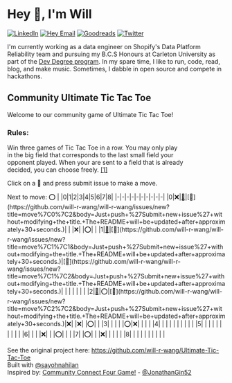 # Hey 👋, I'm Will

<!-- --- Social Icons --- -->
[![LinkedIn](https://img.shields.io/badge/LinkedIn-blue?style=flat&logo=Linkedin&logoColor=white&link=https://www.linkedin.com/in/will-r-wang/)](https://www.linkedin.com/in/will-r-wang/) 
[![Hey Email](https://img.shields.io/badge/Hey-5522fa?style=flat&logo=Hey&logoColor=white&link=mailto:william.wang@hey.com)](mailto:william.wang@hey.com) 
[![Goodreads](https://img.shields.io/badge/Goodreads-9e7000?style=flat&logo=Goodreads&logoColor=white&link=http://goodreads.com/willrwang)](http://goodreads.com/willrwang)
[![Twitter](https://img.shields.io/badge/Twitter-00acee?style=flat&logo=Twitter&logoColor=white&link=https://twitter.com/willrwang)](https://twitter.com/willrwang) 

<!-- --- About Me --- -->	
I'm currently working as a data engineer on Shopify's Data Platform Reliability team and pursuing my B.C.S Honours at Carleton University as part of the <a title='Dev Degree' target="_blank" rel="noopener" href="https://devdegree.ca/">Dev Degree program</a>. In my spare time, I like to run, code, read, blog, and make music. Sometimes, I dabble in open source and compete in hackathons.  

## Community Ultimate Tic Tac Toe
Welcome to our community game of Ultimate Tic Tac Toe!  

### Rules:
Win three games of Tic Tac Toe in a row. You may only play  
in the big field that corresponds to the last small field your  
opponent played. When your are sent to a field that is already  
decided, you can choose freely. [[1]](https://bejofo.net/ttt)  

Click on a 👾 and press submit issue to make a move.  


Next to move: ⭕️
| |0|1|2|3|4|5|6|7|8|
|-|-|-|-|-|-|-|-|-|-|
|0|❌|[👾](https://github.com/will-r-wang/will-r-wang/issues/new?title=move%7C0%7C1&body=Just+push+%27Submit+new+issue%27+without+modifying+the+title.+The+README+will+be+updated+after+approximately+30+seconds.)|[👾](https://github.com/will-r-wang/will-r-wang/issues/new?title=move%7C0%7C2&body=Just+push+%27Submit+new+issue%27+without+modifying+the+title.+The+README+will+be+updated+after+approximately+30+seconds.)| | |❌| |⭕️| |
|1|[👾](https://github.com/will-r-wang/will-r-wang/issues/new?title=move%7C1%7C0&body=Just+push+%27Submit+new+issue%27+without+modifying+the+title.+The+README+will+be+updated+after+approximately+30+seconds.)|[👾](https://github.com/will-r-wang/will-r-wang/issues/new?title=move%7C1%7C1&body=Just+push+%27Submit+new+issue%27+without+modifying+the+title.+The+README+will+be+updated+after+approximately+30+seconds.)|[👾](https://github.com/will-r-wang/will-r-wang/issues/new?title=move%7C1%7C2&body=Just+push+%27Submit+new+issue%27+without+modifying+the+title.+The+README+will+be+updated+after+approximately+30+seconds.)| | | | | | |
|2|[👾](https://github.com/will-r-wang/will-r-wang/issues/new?title=move%7C2%7C0&body=Just+push+%27Submit+new+issue%27+without+modifying+the+title.+The+README+will+be+updated+after+approximately+30+seconds.)|⭕️|[👾](https://github.com/will-r-wang/will-r-wang/issues/new?title=move%7C2%7C2&body=Just+push+%27Submit+new+issue%27+without+modifying+the+title.+The+README+will+be+updated+after+approximately+30+seconds.)|❌| |❌| |⭕️| |
|3| | | | |⭕️|❌| | | |
|4| | | | | | | | | |
|5| | | | | | | | | |
|6| | | |❌| | |⭕️| | |
|7| |⭕️| | |❌| | | | |
|8| | | | | | | | | |

See the original project here: https://github.com/will-r-wang/Ultimate-Tic-Tac-Toe  
Built with [@sayohnahilan](https://github.com/sayohnahilan)  
Inspired by: [Community Connect Four Game!](https://github.com/JonathanGin52/JonathanGin52/) - [@JonathanGin52](https://github.com/jonathangin52)
